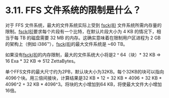 # 3.11. FFS 文件系统的限制是什么？

对于 FFS 文件系统，最大的文件系统实际上受到 [fsck(8)](https://www.freebsd.org/cgi/man.cgi?query=fsck&sektion=8&format=html) 文件系统所需内存量的限制。[fsck(8)](https://www.freebsd.org/cgi/man.cgi?query=fsck&sektion=8&format=html)要求每个片段有一个比特，在默认片段大小为 4 KB 的情况下，相当于每 TB 的磁盘需要 32 MB 的内存。这确实意味着在限制用户区进程为 2 GB 的架构上（例如 i386™），[fsck(8)](https://www.freebsd.org/cgi/man.cgi?query=fsck&sektion=8&format=html)的最大文件系统是 ~60 TB。

如果没有[fsck(8)](https://www.freebsd.org/cgi/man.cgi?query=fsck&sektion=8&format=html)的内存限制，最大的文件系统大小将是2 ^ 64（块）* 32 KB ⇒ 16 Exa * 32 KB ⇒ 512 ZettaBytes。

单个FFS文件的最大尺寸约为2PB，默认块大小为32KB。每个32KB的块可以指向4096个块。用三倍间接块，计算结果是32 KB * 12 + 32 KB * 4096 + 32 KB * 4096^2 + 32 KB * 4096^3。将块的大小增加到64 KB，将使最大文件大小增加16倍。
